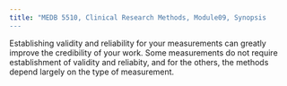 ```yaml
---
title: "MEDB 5510, Clinical Research Methods, Module09, Synopsis
---
```


Establishing validity and reliability for your measurements can greatly improve the credibility of your work. Some measurements do not require establishment of validity and reliabity, and for the others, the methods depend largely on the type of measurement.
